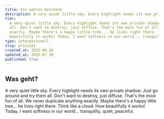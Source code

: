 ```yaml
---
title: Ein wahres Geschenk
description: A very quiet little sky. Every highlight needs its own private shadow.
tldr:
  A very quiet little sky. Every highlight needs its own private shadow. Just go around and try them
  all. Don't want to destroy, just diffuse. That's the most fun of all. We never duplicate anything
  exactly. Maybe there's a happy little tree... he lives right there. Think like a cloud. How
  beautifully it works! Today, I want softness in our world... tranquility, quiet, peaceful.
type: interpersonell
slug: prinzip1
created_at: 2025-06-28
updated_at: 2025-07-30
published: true
---
```


## Was geht?

A very quiet little sky. Every highlight needs its own private shadow. Just go around and try them
all. Don't want to destroy, just diffuse. That's the most fun of all. We never duplicate anything
exactly. Maybe there's a happy little tree... he lives right there. Think like a cloud. How
beautifully it works! Today, I want softness in our world... tranquility, quiet, peaceful.
